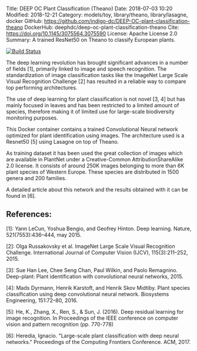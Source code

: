 Title: DEEP OC Plant Classification (Theano)
Date: 2018-07-03 10:20
Modified: 2018-12-21
Category: models/toy, library/theano, library/lasagne, docker
GitHub: https://github.com/indigo-dc/DEEP-OC-plant-classification-theano
DockerHub: deephdc/deep-oc-plant-classification-theano
Cite: https://doi.org/10.1145/3075564.3075590
License: Apache License 2.0
Summary: A trained ResNet50 on Theano to classify European plants.

[![Build Status](https://jenkins.indigo-datacloud.eu:8080/buildStatus/icon?job=Pipeline-as-code/DEEP-OC-org/DEEP-OC-plant-classification-theano/master)](https://jenkins.indigo-datacloud.eu:8080/job/Pipeline-as-code/job/DEEP-OC-org/job/DEEP-OC-plant-classification-theano/job/master)

The deep learning revolution has brought significant advances in a number of
fields [1], primarily linked to image and speech recognition. The
standardization of image classification tasks like the ImageNet Large Scale
Visual Recognition Challenge [2] has resulted in a reliable way to compare top
performing architectures.

The use of deep learning for plant classification is not novel [3, 4] but has
mainly focused in leaves and has been restricted to a limited amount of
species, therefore making it of limited use for large-scale biodiversity
monitoring purposes.

This Docker container contains a trained Convolutional Neural network optimized
for plant identification using images. The architecture used is a Resnet50 [5]
using Lasagne on top of Theano.

As training dataset it has been used the great collection of images which are
available in PlantNet under a Creative-Common AttributionShareAlike 2.0
license. It consists of around 250K images belonging to more than 6K plant
species of Western Europe. These species are distributed in 1500 genera and 200
families.

A detailed article about this network and the results obtained with it can be found in [6].

## References:

[1]: Yann LeCun, Yoshua Bengio, and Geofrey Hinton. Deep learning. Nature, 521(7553):436–444, may 2015.

[2]: Olga Russakovsky et al. ImageNet Large Scale Visual Recognition Challenge. International Journal of Computer Vision (IJCV), 115(3):211–252, 2015.

[3]: Sue Han Lee, Chee Seng Chan, Paul Wilkin, and Paolo Remagnino. Deep-plant: Plant identification with convolutional neural networks, 2015.

[4]: Mads Dyrmann, Henrik Karstoft, and Henrik Skov Midtiby. Plant species classification using deep convolutional neural network. Biosystems Engineering, 151:72–80, 2016.

[5]: He, K., Zhang, X., Ren, S., & Sun, J. (2016). Deep residual learning for image recognition. In Proceedings of the IEEE conference on computer vision and pattern recognition (pp. 770-778)

[6]: Heredia, Ignacio. "Large-scale plant classification with deep neural networks." Proceedings of the Computing Frontiers Conference. ACM, 2017.
